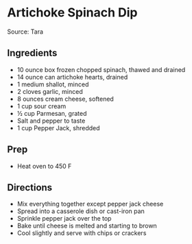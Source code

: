 # Artichoke Spinach Dip

Source: Tara

## Ingredients

- 10 ounce box frozen chopped spinach, thawed and drained
- 14 ounce can artichoke hearts, drained
- 1 medium shallot, minced
- 2 cloves garlic, minced
- 8 ounces cream cheese, softened
- 1 cup sour cream
- ½ cup Parmesan, grated
- Salt and pepper to taste
- 1 cup Pepper Jack, shredded

## Prep

- Heat oven to 450 F

## Directions

- Mix everything together except pepper jack cheese
- Spread into a casserole dish or cast-iron pan
- Sprinkle pepper jack over the top
- Bake until cheese is melted and starting to brown
- Cool slightly and serve with chips or crackers
